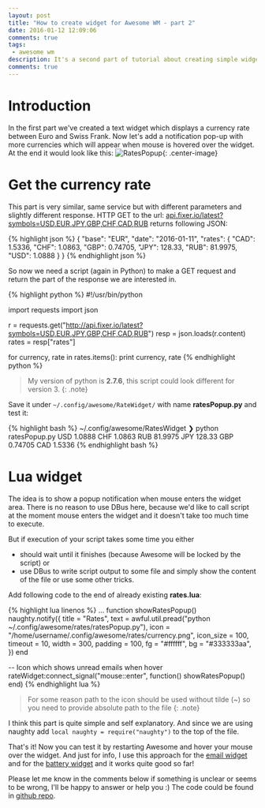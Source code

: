 ```yaml
---
layout: post
title: "How to create widget for Awesome WM - part 2"
date: 2016-01-12 12:09:06
comments: true
tags: 
 - awesome wm
description: It's a second part of tutorial about creating simple widgets for Awesome WM. In this part we'll add a notification popup which will appear when mouse enters the widget area and will show rates for several other currencies.
comments: true
---
```


# Introduction

In the first part we've created a text widget which displays a currency rate between Euro and Swiss Frank. Now let's add a notification pop-up with more currencies which will appear when mouse is hovered over the widget. At the end it would look like this: 
![RatesPopup]({{site.url}}/images/ratesWidgetPopup.png){: .center-image}

# Get the currency rate

This part is very similar, same service but with different parameters and slightly different response. HTTP GET to the url: [api.fixer.io/latest?symbols=USD,EUR,JPY,GBP,CHF,CAD,RUB](http://api.fixer.io/latest?symbols=USD,EUR,JPY,GBP,CHF,CAD,RUB) returns following JSON:

{% highlight json %}
{
  "base": "EUR",
  "date": "2016-01-11",
  "rates": {
    "CAD": 1.5336,
    "CHF": 1.0863,
    "GBP": 0.74705,
    "JPY": 128.33,
    "RUB": 81.9975,
    "USD": 1.0888
  }
}
{% endhighlight json %}

So now we need a script (again in Python) to make a GET request and return the part of the response we are interested in. 

{% highlight python %}
#!/usr/bin/python

import requests
import json

r = requests.get("http://api.fixer.io/latest?symbols=USD,EUR,JPY,GBP,CHF,CAD,RUB")
resp = json.loads(r.content)
rates = resp["rates"]

for currency, rate in rates.items():
	print currency, rate
{% endhighlight python %}

>My version of python is **2.7.6**, this script could look different for version 3.
{: .note}

Save it under `~/.config/awesome/RateWidget/` with name **ratesPopup.py** and test it:

{% highlight bash %}
~/.config/awesome/RatesWidget ❯ python ratesPopup.py
USD 1.0888
CHF 1.0863
RUB 81.9975
JPY 128.33
GBP 0.74705
CAD 1.5336
{% endhighlight bash %}

# Lua widget

The idea is to show a popup notification when mouse enters the widget area. There is no reason to use DBus here, because we'd like to call script at the moment mouse enters the widget and it doesn't take too much time to execute. 

But if execution of your script takes some time you either 
 
 - should wait until it finishes (because Awesome will be locked by the script) or 
 - use DBus to write script output to some file and simply show the content of the file or use some other tricks.

Add following code to the end of already existing **rates.lua**:

{% highlight lua linenos %}
...
function showRatesPopup()   
    naughty.notify({
        title = "Rates",
        text = awful.util.pread("python ~/.config/awesome/rates/ratesPopup.py"), 
        icon = "/home/username/.config/awesome/rates/currency.png",
        icon_size = 100,
        timeout = 10, 
        width = 300,
        padding = 100,
        fg = "#ffffff",
        bg = "#333333aa",
      })
end

-- Icon which shows unread emails when hover
rateWidget:connect_signal("mouse::enter", function() showRatesPopup() end)
{% endhighlight lua %}

>For some reason path to the icon should be used without tilde (~) so you need to provide absolute path to the file
{: .note}

I think this part is quite simple and self explanatory. And since we are using naughty add `local naughty = require("naughty")` to the top of the file.

That's it! Now you can test it by restarting Awesome and hover your mouse over the widget. And just for info, I use this approach for the [email widget]({{site.url/2015/12/email-widget-for-awesome-wm}}) and for the [battery widget]({{site.url/battery-and-sound-volume-widged-for-awesomewm}}) and it works quite good so far!

Please let me know in the comments below if something is unclear or seems to be wrong, I'll be happy to answer or help you :) The code could be found in [github repo](https://github.com/streetturtle/AwesomeWM/tree/master/RatesWidget).